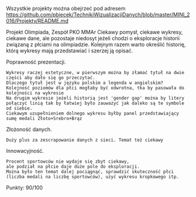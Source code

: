 Wszystkie projekty można obejrzeć pod adresem 
https://github.com/pbiecek/TechnikiWizualizacjiDanych/blob/master/MINI_2016/Projekty/README.md

Projekt Olimpiada, Zespół PKO MMAr
	Ciekawy pomysł, ciekawe wykresy, ciekawe dane, ale pozostaje niedosyt jeżeli chodzi o eksploracje historii związaną z płciami na olimpiadzie. Kolejnym razem warto określić historię, którą wykresy mają przedstawiać i szerzej ją opisać.

Poprawność prezentacji. 

	Wykresy raczej estetyczne, w pierwszym można by złamać tytuł na dwie części aby dało się go przeczytać.
	Dlaczego tytuł jest w języku polskim a legenda w angielskim?
	Kolejność poziomów dla płci mogłaby być odwrotna, tka by pasowała do kolejności na wykresie
	Na drugim wykresie jeżeli historią jest 'gender gap' można by litery połączyć linią tak by łatwiej było zauważyć jak daleko są te symbole od siebie.
	Ciekawym uzupełnieniem dolnego wykresu byłby panel przedstawiający sumę medali Złoto+Srebro+Brąz

Złożoność danych. 

	Duży plus za zescrapowanie danych z sieci. Temat też ciekawy

Innowacyjność. 

	Procent sportowców nie wydaje się zbyt ciekawy, 
	ale podział na płcie daje duże pole do eksploracji.
	Można było ten temat dalej pociągnąć, sprawdzić skuteczność płci (liczba medali na liczbę sportowców), użyć wykresu kropkowego itp.


Punkty:
90/100
